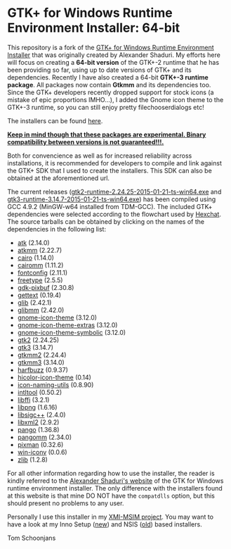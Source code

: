 GTK+ for Windows Runtime Environment Installer: 64-bit
======================================================

This repository is a fork of the  [GTK+ for Windows Runtime Environment Installer](http://gtk-win.sourceforge.net) that was originally created
by Alexander Shaduri.
My efforts here will focus on creating a **64-bit version** of the GTK+-2 runtime that he has been providing so far, using up to date versions of GTK+ and its dependencies. Recently I have also created a 64-bit **GTK+-3 runtime package**. All packages now contain **Gtkmm** and its dependencies too. Since the GTK+ developers recently dropped support for stock icons (a mistake of epic proportions IMHO...), I added the Gnome icon theme to the GTK+-3 runtime, so you can still enjoy pretty filechooserdialogs etc!

The installers can be found [here](http://lvserver.ugent.be/gtk-win64/).

**[Keep in mind though that these packages are experimental. Binary compatibility between versions is not guaranteed!!!.](http://www.gtk.org/download/win64.php)** 

Both for convencience as well as for increased reliability across installations, it is recommended for developers to compile and link against the GTK+ SDK that I used to create the installers. This SDK can also be obtained at the aforementioned url.

The current releases ([gtk2-runtime-2.24.25-2015-01-21-ts-win64.exe](http://lvserver.ugent.be/gtk-win64/gtk2-runtime/gtk2-runtime-2.24.25-2015-01-21-ts-win64.exe) and [gtk3-runtime-3.14.7-2015-01-21-ts-win64.exe](http://lvserver.ugent.be/gtk-win64/gtk3-runtime/gtk3-runtime-3.14.7-2015-01-21-ts-win64.exe)) has been compiled using GCC 4.9.2 (MinGW-w64 installed from TDM-GCC).
The included GTK+ dependencies were selected according to the flowchart used by [Hexchat](http://hexchat.github.io/gtk-win32/). The source tarballs can be obtained by clicking on the names of the dependencies in the following list:

* [atk](http://ftp.gnome.org/pub/GNOME/sources/atk/) (2.14.0)
* [atkmm](http://ftp.gnome.org/pub/GNOME/sources/atkmm/) (2.22.7)
* [cairo](http://cairographics.org/releases/) (1.14.0)
* [cairomm](http://cairographics.org/releases/) (1.11.2)
* [fontconfig](http://www.freedesktop.org/software/fontconfig/release/) (2.11.1)
* [freetype](http://www.freetype.org/download.html) (2.5.5)
* [gdk-pixbuf](http://ftp.gnome.org/pub/GNOME/sources/gdk-pixbuf/) (2.30.8)
* [gettext](http://ftp.gnu.org/pub/gnu/gettext/) (0.19.4)
* [glib](http://ftp.gnome.org/pub/GNOME/sources/glib/) (2.42.1)
* [glibmm](http://ftp.gnome.org/pub/GNOME/sources/glibmm/) (2.42.0)
* [gnome-icon-theme](http://ftp.gnome.org/pub/GNOME/sources/gnome-icon-theme/) (3.12.0)
* [gnome-icon-theme-extras](http://ftp.gnome.org/pub/GNOME/sources/gnome-icon-theme-extras/) (3.12.0)
* [gnome-icon-theme-symbolic](http://ftp.gnome.org/pub/GNOME/sources/gnome-icon-theme-symbolic/) (3.12.0)
* [gtk2](http://ftp.gnome.org/pub/GNOME/sources/gtk+/) (2.24.25)
* [gtk3](http://ftp.gnome.org/pub/GNOME/sources/gtk+/) (3.14.7)
* [gtkmm2](http://ftp.gnome.org/pub/GNOME/sources/gtkmm) (2.24.4)
* [gtkmm3](http://ftp.gnome.org/pub/GNOME/sources/gtkmm) (3.14.0)
* [harfbuzz](http://www.freedesktop.org/software/harfbuzz/release/) (0.9.37)
* [hicolor-icon-theme](http://icon-theme.freedesktop.org/releases/) (0.14)
* [icon-naming-utils](http://tango.freedesktop.org/releases/) (0.8.90)
* [intltool](http://ftp.gnome.org/pub/gnome/sources/intltool/) (0.50.2)
* [libffi](http://sourceware.org/libffi/) (3.2.1)
* [libpng](http://sourceforge.net/project/showfiles.php?group_id=5624) (1.6.16)
* [libsigc++](http://ftp.gnome.org/pub/GNOME/sources/libsigc++/) (2.4.0)
* [libxml2](http://xmlsoft.org/sources/) (2.9.2)
* [pango](http://ftp.gnome.org/pub/GNOME/sources/pango/) (1.36.8)
* [pangomm](http://ftp.gnome.org/pub/GNOME/sources/pangomm/) (2.34.0)
* [pixman](http://cairographics.org/releases/) (0.32.6)
* [win-iconv](http://code.google.com/p/win-iconv/downloads/list) (0.0.6)
* [zlib](http://www.zlib.net) (1.2.8)

For all other information regarding how to use the installer, the reader is kindly referred to the [Alexander Shaduri's website](http://gtk-win.sourceforge.net) of the GTK for Windows runtime environment installer. The only difference with the installers found at this website is that mine DO NOT have the `compatdlls` option, but this should present no problems to any user.  

Personally I use this installer in my [XMI-MSIM project](http://github.com/xmimsim). You may want to have a look at my Inno Setup ([new](https://github.com/tschoonj/xmimsim/blob/master/nsis/xmimsim.iss)) and NSIS ([old](https://github.com/tschoonj/xmimsim/blob/XMI-MSIM-4.0/nsis/xmimsim-win64.nsi.in)) based installers. 


Tom Schoonjans
